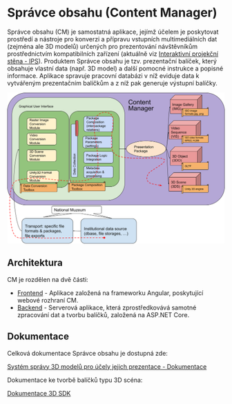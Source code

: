 # Správce obsahu (Content Manager)

Správce obsahu (CM) je samostatná aplikace, jejímž účelem je poskytovat prostředí a nástroje pro konverzi
a přípravu vstupních multimediálních dat (zejména ale 3D modelů) určených pro prezentování návštěvníkům prostřednictvím
kompatibilních zařízení (aktuálně viz [Interaktivní projekční stěna - IPS](https://github.com/iimcz/ipw-firmware)). Produktem Správce obsahu je
tzv. prezentační balíček, který obsahuje vlastní data (např. 3D model) a další pomocné instrukce a popisné informace.
Aplikace spravuje pracovní databázi v níž eviduje data k vytvářeným prezentačním balíčkům a z níž pak generuje výstupní balíčky.

![schema správy dat](docs/images/4TypeContentMaintananceScheme.png)

## Architektura

CM je rozdělen na dvě části:
- [Frontend](https://github.com/iimcz/cmtoolbox/tree/master/frontend) - Aplikace založená na frameworku Angular, poskytující webové rozhraní CM.
- [Backend](https://github.com/iimcz/cmtoolbox/tree/master/backend) - Serverová aplikace, která zprostředkovává samotné zpracování dat a tvorbu balíčků, založená na ASP.NET Core.

## Dokumentace

Celková dokumentace Správce obsahu je dostupná zde:

[Systém správy 3D modelů pro účely jejich prezentace - Dokumentace](https://raw.githubusercontent.com/iimcz/cmtoolbox/master/docs/cm_dokumentace.pdf)

Dokumentace ke tvorbě balíčků typu 3D scéna:

[Dokumentace 3D SDK](https://raw.githubusercontent.com/iimcz/cmtoolbox/master/docs/3D%20SDK%20Dokumentace.pdf)
